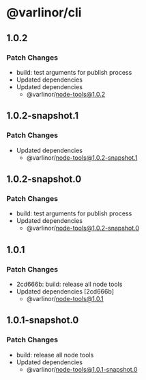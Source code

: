 # @varlinor/cli

## 1.0.2

### Patch Changes

- build: test arguments for publish process
- Updated dependencies
- Updated dependencies
  - @varlinor/node-tools@1.0.2

## 1.0.2-snapshot.1

### Patch Changes

- Updated dependencies
  - @varlinor/node-tools@1.0.2-snapshot.1

## 1.0.2-snapshot.0

### Patch Changes

- build: test arguments for publish process
- Updated dependencies
  - @varlinor/node-tools@1.0.2-snapshot.0

## 1.0.1

### Patch Changes

- 2cd666b: build: release all node tools
- Updated dependencies [2cd666b]
  - @varlinor/node-tools@1.0.1

## 1.0.1-snapshot.0

### Patch Changes

- build: release all node tools
- Updated dependencies
  - @varlinor/node-tools@1.0.1-snapshot.0

